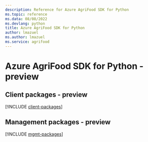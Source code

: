 ```yaml
---
description: Reference for Azure AgriFood SDK for Python
ms.topic: reference
ms.data: 08/08/2022
ms.devlang: python
title: Azure AgriFood SDK for Python
author: lmazuel
ms.author: lmazuel
ms.service: agrifood
---
```

# Azure AgriFood SDK for Python - preview

## Client packages - preview
[!INCLUDE [client-packages](agrifood-client-index.md)]
## Management packages - preview
[!INCLUDE [mgmt-packages](agrifood-mgmt-index.md)]